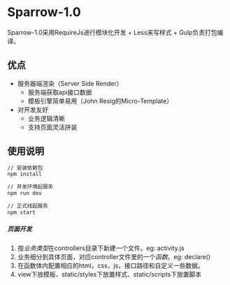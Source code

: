 # Sparrow-1.0

Sparrow-1.0采用RequireJs进行模块化开发 + Less来写样式 + Gulp负责打包编译。   


## 优点
* 服务器端渲染（Server Side Render）
  *  服务端获取api接口数据
  *  模板引擎简单易用（John Resig的Micro-Template）  
* 对开发友好
  *  业务逻辑清晰
  *  支持页面灵活拼装

## 使用说明

```bash
// 安装依赖包
npm install

// 开发环境起服务
npm run dev

// 正式线起服务
npm start
```

##### 页面开发

1. 按*业务类型*在controllers目录下新建一个文件。eg: activity.js
2. 业务细分到具体页面，对应controller文件里的一个*函数*。eg: declare()
3. 在函数体内配置相应的html，css，js，接口路径和自定义一些数据。
4. view下放模板、static/styles下放置样式、static/scripts下放置脚本
